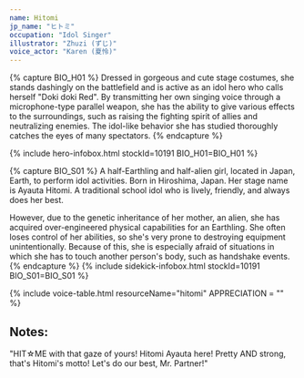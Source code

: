 ```yaml
---
name: Hitomi
jp_name: "ヒトミ"
occupation: "Idol Singer"
illustrator: "Zhuzi (ずじ)"
voice_actor: "Karen (夏怜)"
---
```


{% capture BIO_H01 %}
Dressed in gorgeous and cute stage costumes, she stands dashingly on the battlefield and is active as an idol hero who calls herself "Doki doki Red". By transmitting her own singing voice through a microphone-type parallel weapon, she has the ability to give various effects to the surroundings, such as raising the fighting spirit of allies and neutralizing enemies. The idol-like behavior she has studied thoroughly catches the eyes of many spectators.
{% endcapture %}

{% include hero-infobox.html stockId=10191 BIO_H01=BIO_H01 %}

{% capture BIO_S01 %}
A half-Earthling and half-alien girl, located in Japan, Earth, to perform idol activities. Born in Hiroshima, Japan. Her stage name is Ayauta Hitomi. A traditional school idol who is lively, friendly, and always does her best.

However, due to the genetic inheritance of her mother, an alien, she has acquired over-engineered physical capabilities for an Earthling. She often loses control of her abilities, so she's very prone to destroying equipment unintentionally. Because of this, she is especially afraid of situations in which she has to touch another person's body, such as handshake events.
{% endcapture %}
{% include sidekick-infobox.html stockId=10191 BIO_S01=BIO_S01 %}

{% include voice-table.html resourceName="hitomi"
APPRECIATION = ""
%}

## Notes:

"HIT☆ME with that gaze of yours! Hitomi Ayauta here! Pretty AND strong, that's Hitomi's motto! Let's do our best, Mr. Partner!"
